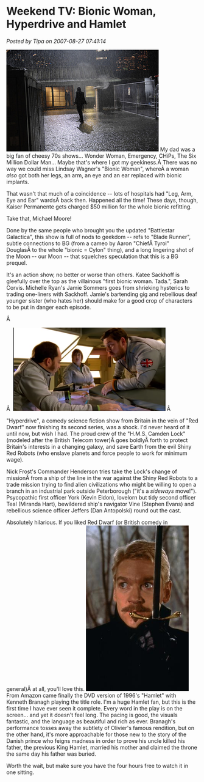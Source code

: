 # Weekend TV: Bionic Woman, Hyperdrive and Hamlet

*Posted by Tipa on 2007-08-27 07:41:14*

![nup_106414_0301.jpg](../uploads/2007/08/nup_106414_0301.jpg)
My dad was a big fan of cheesy 70s shows... Wonder Woman, Emergency, CHiPs, The Six Million Dollar Man... Maybe that's where I got my geekiness.Â There was no way we could miss Lindsay Wagner's "Bionic Woman", whereÂ a woman *also* got both her legs, an arm, an eye and an ear replaced with bionic implants.

That wasn't that much of a coincidence -- lots of hospitals had "Leg, Arm, Eye and Ear" wardsÂ back then. Happened all the time! These days, though, Kaiser Permanente gets charged $50 million for the whole bionic refitting.

Take that, Michael Moore!

Done by the same people who brought you the updated "Battlestar Galactica", this show is full of nods to geekdom -- refs to "Blade Runner", subtle connections to BG (from a cameo by Aaron "ChiefÂ Tyrol" DouglasÂ to the whole "bionic = Cylon" thing), and a long lingering shot of the Moon -- our Moon -- that squelches speculation that this is a BG prequel.

It's an action show, no better or worse than others. Katee Sackhoff is gleefully over the top as the villainous "first bionic woman. Tada.", Sarah Corvis. Michelle Ryan's Jamie Sommers goes from shrieking hysterics to trading one-liners with Sackhoff. Jamie's bartending gig and rebellious deaf younger sister (who hates her) should make for a good crop of characters to be put in danger each episode.

Â 

Â 
![screenshot0.png](../uploads/2007/08/screenshot0.png)
Â 

"Hyperdrive", a comedy science fiction show from Britain in the vein of "Red Dwarf" now finishing its second series, was a shock. I'd never heard of it until now, but wish I had. The proud crew of the "H.M.S. Camden Lock" (modeled after the British Telecom tower)Â goes boldlyÂ forth to protect Britain's interests in a changing galaxy, and save Earth from the evil Shiny Red Robots (who enslave planets and force people to work for minimum wage).

Nick Frost's Commander Henderson tries take the Lock's change of missionÂ from a ship of the line in the war against the Shiny Red Robots to a trade mission trying to find alien civilizations who might be willing to open a branch in an industrial park outside Peterborough ("it's a *sideways* move!"). Psycopathic first officer York (Kevin Eldon), lovelorn but tidy second officer Teal (Miranda Hart), bewildered ship's navigator Vine (Stephen Evans) and rebellious science officer Jeffers (Dan Antopolski) round out the cast.

Absolutely hilarious. If you liked Red Dwarf (or British comedy in general)Â at all, you'll love this.
![ham1.jpg](../uploads/2007/08/ham1.jpg)
From Amazon came finally the DVD version of 1996's "Hamlet" with Kenneth Branagh playing the title role. I'm a huge Hamlet fan, but this is the first time I have ever seen it complete. Every word in the play is on the screen... and yet it doesn't feel long. The pacing is good, the visuals fantastic, and the language as beautiful and rich as ever. Branagh's performance tosses away the subtlety of Olivier's famous rendition, but on the other hand, it's more approachable for those new to the story of the Danish prince who feigns madness in order to prove his uncle killed his father, the previous King Hamlet, married his mother and claimed the throne the same day his father was buried.

Worth the wait, but make sure you have the four hours free to watch it in one sitting.
